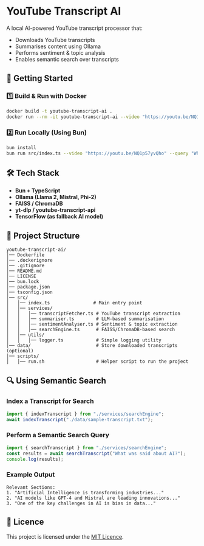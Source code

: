# YouTube Transcript AI

A local AI-powered YouTube transcript processor that:
- Downloads YouTube transcripts
- Summarises content using Ollama
- Performs sentiment & topic analysis
- Enables semantic search over transcripts

## 🚀 Getting Started

### **1️⃣ Build & Run with Docker**
```sh
docker build -t youtube-transcript-ai .
docker run --rm -it youtube-transcript-ai --video "https://youtu.be/NQ1p57yvQho" --query "What was said about AI?"
```

### **2️⃣ Run Locally (Using Bun)**
```sh
bun install
bun run src/index.ts --video "https://youtu.be/NQ1p57yvQho" --query "What was said about AI?"
```

## 🛠️ Tech Stack
- **Bun + TypeScript**
- **Ollama (Llama 2, Mistral, Phi-2)**
- **FAISS / ChromaDB**
- **yt-dlp / youtube-transcript-api**
- **TensorFlow (as fallback AI model)**

## 📂 Project Structure
```
youtube-transcript-ai/
│── Dockerfile
│── .dockerignore
│── .gitignore
│── README.md
│── LICENSE
│── bun.lock
│── package.json
│── tsconfig.json
│── src/
│   │── index.ts                # Main entry point
│   │── services/
│   │   │── transcriptFetcher.ts # YouTube transcript extraction
│   │   │── summariser.ts        # LLM-based summarisation
│   │   │── sentimentAnalyser.ts # Sentiment & topic extraction
│   │   │── searchEngine.ts      # FAISS/ChromaDB-based search
│   │── utils/
│   │   │── logger.ts            # Simple logging utility
│── data/                        # Store downloaded transcripts (optional)
│── scripts/
│   │── run.sh                   # Helper script to run the project
```

## 🔍 Using Semantic Search

### **Index a Transcript for Search**
```ts
import { indexTranscript } from "./services/searchEngine";
await indexTranscript("./data/sample-transcript.txt");
```

### **Perform a Semantic Search Query**
```ts
import { searchTranscript } from "./services/searchEngine";
const results = await searchTranscript("What was said about AI?");
console.log(results);
```

### **Example Output**
```
Relevant Sections:
1. "Artificial Intelligence is transforming industries..."
2. "AI models like GPT-4 and Mistral are leading innovations..."
3. "One of the key challenges in AI is bias in data..."
```

## 📜 Licence
This project is licensed under the [MIT Licence](LICENSE).
